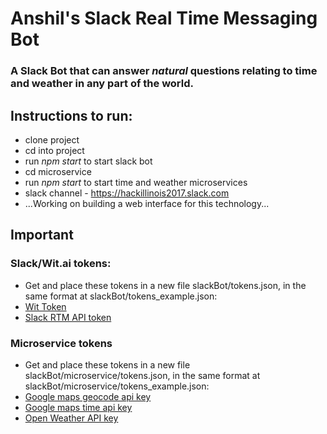 # Anshil's Slack Real Time Messaging Bot
### A Slack Bot that can answer *natural* questions relating to time and weather in any part of the world.

## Instructions to run:
* clone project
* cd into project
* run *npm start* to start slack bot
* cd microservice
* run *npm start* to start time and weather microservices
* slack channel - https://hackillinois2017.slack.com
* ...Working on building a web interface for this technology...

## Important
### Slack/Wit.ai tokens:
* Get and place these tokens in a new file slackBot/tokens.json, in the same format at slackBot/tokens_example.json:
* [Wit Token](https://wit.ai/)
* [Slack RTM API token](https://api.slack.com/rtm)

### Microservice tokens
* Get and place these tokens in a new file slackBot/microservice/tokens.json, in the same format at slackBot/microservice/tokens_example.json:
* [Google maps geocode api key](https://developers.google.com/maps/documentation/geocoding/intro)
* [Google maps time api key](https://developers.google.com/maps/documentation/timezone/intro)
* [Open Weather API key](https://openweathermap.org/api)





